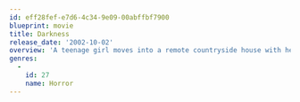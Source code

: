 ```yaml
---
id: eff28fef-e7d6-4c34-9e09-00abffbf7900
blueprint: movie
title: Darkness
release_date: '2002-10-02'
overview: 'A teenage girl moves into a remote countryside house with her family, only to discover that their gloomy new home has a horrifying past that threatens to destroy the family.'
genres:
  -
    id: 27
    name: Horror
---
```

